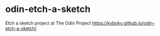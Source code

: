 # odin-etch-a-sketch
Etch a sketch project at The Odin Project
https://kyboky.github.io/odin-etch-a-sketch/
